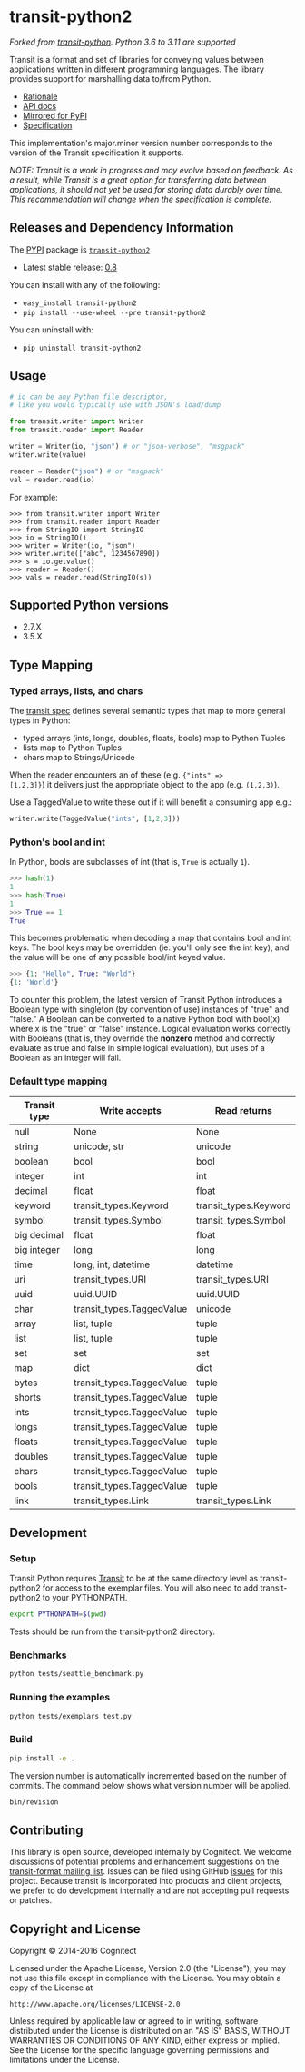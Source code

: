 transit-python2
==============

*Forked from [transit-python](https://github.com/cognitect/transit-python). Python 3.6 to 3.11 are supported*

Transit is a format and set of libraries for conveying values between
applications written in different programming languages. The library provides
support for marshalling data to/from Python.

 * [Rationale](http://blog.cognitect.com/blog/2014/7/22/transit)
 * [API docs](http://cognitect.github.io/transit-python2/)
  * [Mirrored for PyPI](http://pythonhosted.org/transit-python2/)
 * [Specification](http://github.com/cognitect/transit-format)

This implementation's major.minor version number corresponds to the
version of the Transit specification it supports.

_NOTE: Transit is a work in progress and may evolve based on feedback.
As a result, while Transit is a great option for transferring data
between applications, it should not yet be used for storing data
durably over time. This recommendation will change when the
specification is complete._

## Releases and Dependency Information

The [PYPI](https://pypi.python.org/pypi) package is
[`transit-python2`](https://pypi.python.org/pypi/transit-python2)

 * Latest stable release: [0.8](https://pypi.python.org/pypi/transit-python2)

You can install with any of the following:

 * `easy_install transit-python2`
 * `pip install --use-wheel --pre transit-python2`

You can uninstall with:

 * `pip uninstall transit-python2`

## Usage

```python
# io can be any Python file descriptor,
# like you would typically use with JSON's load/dump

from transit.writer import Writer
from transit.reader import Reader

writer = Writer(io, "json") # or "json-verbose", "msgpack"
writer.write(value)

reader = Reader("json") # or "msgpack"
val = reader.read(io)
```

For example:

```
>>> from transit.writer import Writer
>>> from transit.reader import Reader
>>> from StringIO import StringIO
>>> io = StringIO()
>>> writer = Writer(io, "json")
>>> writer.write(["abc", 1234567890])
>>> s = io.getvalue()
>>> reader = Reader()
>>> vals = reader.read(StringIO(s))
```


## Supported Python versions

 * 2.7.X
 * 3.5.X


## Type Mapping

### Typed arrays, lists, and chars

The [transit spec](https://github.com/cognitect/transit-format)
defines several semantic types that map to more general types in Python:

* typed arrays (ints, longs, doubles, floats, bools) map to Python Tuples
* lists map to Python Tuples
* chars map to Strings/Unicode

When the reader encounters an of these (e.g. <code>{"ints" =>
[1,2,3]}</code>) it delivers just the appropriate object to the app
(e.g. <code>(1,2,3)</code>).

Use a TaggedValue to write these out if it will benefit a consuming
app e.g.:

```python
writer.write(TaggedValue("ints", [1,2,3]))
```

### Python's bool and int

In Python, bools are subclasses of int (that is, `True` is actually `1`).

```python
>>> hash(1)
1
>>> hash(True)
1
>>> True == 1
True
```

This becomes problematic when decoding a map that contains bool and
int keys.  The bool keys may be overridden (ie: you'll only see the int key),
and the value will be one of any possible bool/int keyed value.

```python
>>> {1: "Hello", True: "World"}
{1: 'World'}
```

To counter this problem, the latest version of Transit Python introduces a
Boolean type with singleton (by convention of use) instances of "true" and
"false." A Boolean can be converted to a native Python bool with bool(x) where
x is the "true" or "false" instance. Logical evaluation works correctly with
Booleans (that is, they override the __nonzero__ method and correctly evaluate
as true and false in simple logical evaluation), but uses of a Boolean as an
integer will fail.

### Default type mapping

|Transit type|Write accepts|Read returns|
|------------|-------------|------------|
|null|None|None|
|string|unicode, str|unicode|
|boolean|bool|bool|
|integer|int|int|
|decimal|float|float|
|keyword|transit\_types.Keyword|transit\_types.Keyword|
|symbol|transit\_types.Symbol|transit\_types.Symbol|
|big decimal|float|float|
|big integer|long|long|
|time|long, int, datetime|datetime|
|uri|transit\_types.URI|transit\_types.URI|
|uuid|uuid.UUID|uuid.UUID|
|char|transit\_types.TaggedValue|unicode|
|array|list, tuple|tuple|
|list|list, tuple|tuple|
|set|set|set|
|map|dict|dict|
|bytes|transit\_types.TaggedValue|tuple|
|shorts|transit\_types.TaggedValue|tuple|
|ints|transit\_types.TaggedValue|tuple|
|longs|transit\_types.TaggedValue|tuple|
|floats|transit\_types.TaggedValue|tuple|
|doubles|transit\_types.TaggedValue|tuple|
|chars|transit\_types.TaggedValue|tuple|
|bools|transit\_types.TaggedValue|tuple|
|link|transit\_types.Link|transit\_types.Link|


## Development

### Setup

Transit Python requires [Transit](http://github.com/cognitect/transit-format) to be at the same directory level as
transit-python2 for access to the exemplar files. You will also need
to add transit-python2 to your PYTHONPATH.

```sh
export PYTHONPATH=$(pwd)
```

Tests should be run from the transit-python2 directory.

### Benchmarks

```sh
python tests/seattle_benchmark.py
```

### Running the examples

```sh
python tests/exemplars_test.py
```

### Build

```sh
pip install -e .
```

The version number is automatically incremented based on the number of commits.
The command below shows what version number will be applied.

```sh
bin/revision
```


## Contributing

This library is open source, developed internally by Cognitect. We welcome discussions of potential problems and enhancement suggestions on the [transit-format mailing list](https://groups.google.com/forum/#!forum/transit-format). Issues can be filed using GitHub [issues](https://github.com/cognitect/transit-python2/issues) for this project. Because transit is incorporated into products and client projects, we prefer to do development internally and are not accepting pull requests or patches.

## Copyright and License

Copyright © 2014-2016 Cognitect

Licensed under the Apache License, Version 2.0 (the "License");
you may not use this file except in compliance with the License.
You may obtain a copy of the License at

    http://www.apache.org/licenses/LICENSE-2.0

Unless required by applicable law or agreed to in writing, software
distributed under the License is distributed on an "AS IS" BASIS,
WITHOUT WARRANTIES OR CONDITIONS OF ANY KIND, either express or implied.
See the License for the specific language governing permissions and
limitations under the License.
